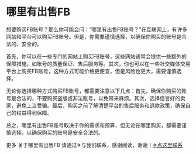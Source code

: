 # 哪里有出售FB

想要购买FB账号？那么你可能会问：“哪里有出售FB账号？”在互联网上，有许多网站和平台可以购买FB账号。但是，你需要谨慎选择，以确保你购买的账号是合法的、安全的。

首先，你可以在一些专门的网站上购买FB账号，这些网站通常会提供一些额外的保障措施，如账号的质量保证、售后服务等。其次，你也可以在一些社交媒体交易平台上购买FB账号，这种方式可能价格更便宜，但是风险也更大，需要谨慎选择。

无论你选择哪种方式购买FB账号，都需要注意以下几点：首先，确保你购买的账号是合法的，不要购买盗版或非法账号，以免带来麻烦。其次，选择信誉好的卖家，避免上当受骗。最后，购买之前了解清楚平台的售后服务和退款政策，确保自己的权益得到保障。

总之，哪里有出售FB账号取决于你的需求和预算，但无论在哪里购买，都需要谨慎选择，以确保购买的账号是安全合法的。

更多 关于哪里有出售FB 请通过✈与我们联系，感谢阅读，谢谢！[✈点这里联系](https://a.k02.cc)